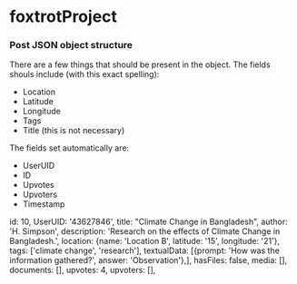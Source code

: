 # foxtrotProject

### Post JSON object structure
There are a few things that should be present in the object. The fields shouls include (with this exact spelling):
- Location
- Latitude
- Longitude
- Tags
- Title (this is not necessary)

The fields set automatically are:
- UserUID
- ID
- Upvotes
- Upvoters
- Timestamp

id: 10,
UserUID: '43627846',
title: "Climate Change in Bangladesh",
author: 'H. Simpson',
description: 'Research on the effects of Climate Change in Bangladesh.',
location: {name: 'Location B', latitude: '15', longitude: '21'},
tags: ['climate change', 'research'],
textualData: [{prompt: 'How was the information gathered?', answer: 'Observation'},],
hasFiles: false,
media: [],
documents: [],
upvotes: 4,
upvoters: [],
